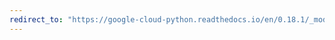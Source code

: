 ```yaml
---
redirect_to: "https://google-cloud-python.readthedocs.io/en/0.18.1/_modules/gcloud/datastore/query.html"
---
```

